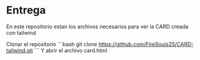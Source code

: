 # Entrega

En este repositorio estan los archivos necesarios para ver la CARD creada con tailwind

Clonar el repositorio
´´´bash
git clone https://github.com/FireSouls25/CARD-tailwind.git
´´´
Y abrir el archivo card.html
